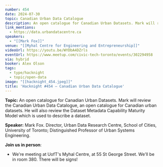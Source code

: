 ```yaml
---
number: 454
date: 2024-07-30
topic: Canadian Urban Data Catalogue
description: An open catalogue for Canadian Urban Datasets. Mark will review the Canadian Urban Data Catalogue, an open catalogue for Canadian urban datasets. He will also review the Dataset Metadata Capability Maturity Model which is used to describe a dataset.
link_mentions:
  - https://data.urbandatacentre.ca
speakers:
  - "[[Mark Fox]]"
venue: "[[Myhal Centre for Engineering and Entrepreneurship]]"
videoUrl: https://youtu.be/WYDbA4DZrls
eventUrl: https://www.meetup.com/civic-tech-toronto/events/302294958
via: hybrid
booker: Alex Olson
tags:
  - type/hacknight
  - topic/open-data
image: "[[hacknight_454.jpeg]]"
title: 'Hacknight #454 – Canadian Urban Data Catalogue'
---
```


**Topic:** An open catalogue for Canadian Urban Datasets. Mark will review the Canadian Urban Data Catalogue, an open catalogue for Canadian urban datasets. He will also review the Dataset Metadata Capability Maturity Model which is used to describe a dataset.

**Speaker:** Mark Fox.
Director, Urban Data Research Centre, School of Cities, University of Toronto; Distinguished Professor of Urban Systems Engineering.

**Join us in person**:

* We're meeting at UofT's Myhal Centre, at 55 St George Street. We'll be in room 380. There will be signs!
